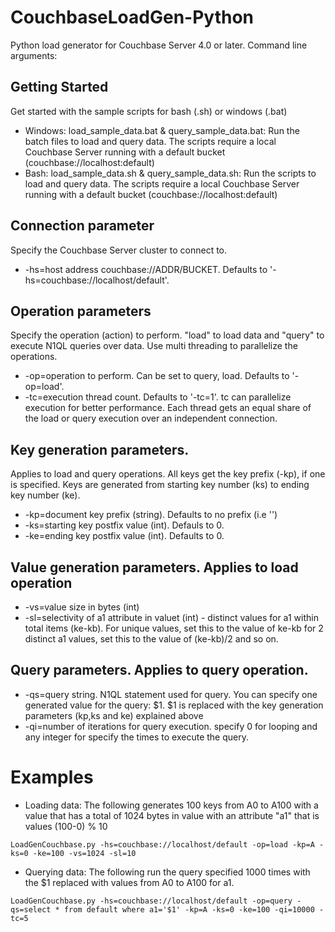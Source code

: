 # CouchbaseLoadGen-Python
Python load generator for Couchbase Server 4.0 or later. Command line arguments:

## Getting Started
Get started with the sample scripts for bash (.sh) or windows (.bat)
* Windows: load_sample_data.bat & query_sample_data.bat: Run the batch files to load and query data. The scripts require a local Couchbase Server running with a default bucket (couchbase://localhost:default)
* Bash: load_sample_data.sh & query_sample_data.sh: Run the scripts to load and query data. The scripts require a local Couchbase Server running with a default bucket (couchbase://localhost:default)

## Connection parameter
Specify the Couchbase Server cluster to connect to.
* -hs=host address couchbase://ADDR/BUCKET. Defaults to '-hs=couchbase://localhost/default'.

## Operation parameters
Specify the operation (action) to perform. "load" to load data and "query" to execute N1QL queries over data. Use multi threading to parallelize the operations. 
* -op=operation to perform. Can be set to query, load. Defaults to '-op=load'.
* -tc=execution thread count. Defaults to '-tc=1'. tc can parallelize execution for better performance. Each thread gets an equal share of the load or query execution over an independent connection.

## Key generation parameters. 
Applies to load and query operations. All keys get the key prefix (-kp), if one is specified. Keys are generated from starting key number (ks) to ending key number (ke). 
* -kp=document key prefix (string). Defaults to no prefix (i.e '')
* -ks=starting key postfix value (int). Defauls to 0.
* -ke=ending key postfix value (int). Defaults to 0.

## Value generation parameters. Applies to load operation
* -vs=value size in bytes (int)
* -sl=selectivity of a1 attribute in valuet (int) - distinct values for a1 within total items (ke-kb). For unique values, set this to the value of ke-kb for 2 distinct a1 values, set this to the value of (ke-kb)/2 and so on.

## Query parameters. Applies to query operation.
* -qs=query string. N1QL statement used for query. You can specify one generated value for the query: $1. $1 is replaced with the key generation parameters (kp,ks and ke) explained above
* -qi=number of iterations for query execution. specify 0 for looping and any integer for specify the times to execute the query.

# Examples
* Loading data: The following generates 100 keys from A0 to A100 with a value that has a total of 1024 bytes in value with an attribute "a1" that is values (100-0) % 10

```LoadGenCouchbase.py -hs=couchbase://localhost/default -op=load -kp=A -ks=0 -ke=100 -vs=1024 -sl=10```

* Querying data: The following run the query specified 1000 times with the $1 replaced with values from A0 to A100 for a1.

```LoadGenCouchbase.py -hs=couchbase://localhost/default -op=query -qs=select * from default where a1='$1' -kp=A -ks=0 -ke=100 -qi=10000 -tc=5```

